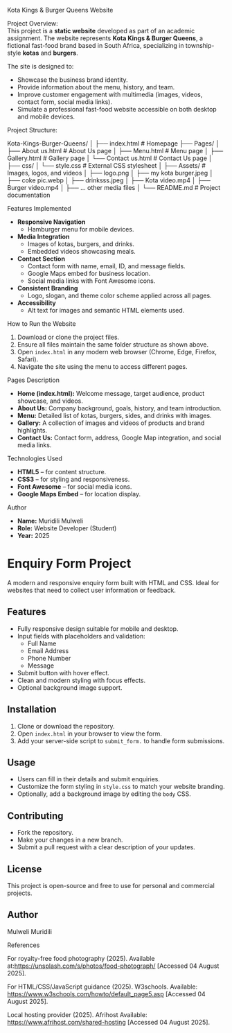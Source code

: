 Kota Kings & Burger Queens Website  

Project Overview:  
This project is a **static website** developed as part of an academic assignment. The website represents **Kota Kings & Burger Queens**, a fictional fast-food brand based in South Africa, specializing in township-style **kotas** and **burgers**.  

The site is designed to:  
- Showcase the business brand identity.  
- Provide information about the menu, history, and team.  
- Improve customer engagement with multimedia (images, videos, contact form, social media links).  
- Simulate a professional fast-food website accessible on both desktop and mobile devices.  


Project Structure:

Kota-Kings-Burger-Queens/
│
├── index.html         # Homepage
├── Pages/
│ ├── About us.html    # About Us page
│ ├── Menu.html        # Menu page
│ ├── Gallery.html     # Gallery page
│ └── Contact us.html  # Contact Us page
│
├── css/
│ └── style.css        # External CSS stylesheet
│
├── Assets/            # Images, logos, and videos
│ ├── logo.png
│ ├── my kota burger.jpeg
│ ├── coke pic.webp
│ ├── drinksss.jpeg
│ ├── Kota video.mp4
│ ├── Burger video.mp4
│ ├── … other media files
│
└── README.md          # Project documentation 

Features Implemented  
- **Responsive Navigation**  
  - Hamburger menu for mobile devices.  
- **Media Integration**  
  - Images of kotas, burgers, and drinks.  
  - Embedded videos showcasing meals.  
- **Contact Section**  
  - Contact form with name, email, ID, and message fields.  
  - Google Maps embed for business location.  
  - Social media links with Font Awesome icons.  
- **Consistent Branding**  
  - Logo, slogan, and theme color scheme applied across all pages.  
- **Accessibility**  
  - Alt text for images and semantic HTML elements used.  

How to Run the Website  
1. Download or clone the project files.  
2. Ensure all files maintain the same folder structure as shown above.  
3. Open `index.html` in any modern web browser (Chrome, Edge, Firefox, Safari).  
4. Navigate the site using the menu to access different pages.

Pages Description  
- **Home (index.html):** Welcome message, target audience, product showcase, and videos.  
- **About Us:** Company background, goals, history, and team introduction.  
- **Menu:** Detailed list of kotas, burgers, sides, and drinks with images.  
- **Gallery:** A collection of images and videos of products and brand highlights.  
- **Contact Us:** Contact form, address, Google Map integration, and social media links.  

Technologies Used  
- **HTML5** – for content structure.  
- **CSS3** – for styling and responsiveness.  
- **Font Awesome** – for social media icons.  
- **Google Maps Embed** – for location display. 

Author  
- **Name:** Muridili Mulweli  
- **Role:** Website Developer (Student)  
- **Year:** 2025 

# Enquiry Form Project

A modern and responsive enquiry form built with HTML and CSS. Ideal for websites that need to collect user information or feedback.

## Features
- Fully responsive design suitable for mobile and desktop.
- Input fields with placeholders and validation:
  - Full Name
  - Email Address
  - Phone Number
  - Message
- Submit button with hover effect.
- Clean and modern styling with focus effects.
- Optional background image support.

## Installation
1. Clone or download the repository.
2. Open `index.html` in your browser to view the form.
3. Add your server-side script to `submit_form.` to handle form submissions.

## Usage
- Users can fill in their details and submit enquiries.
- Customize the form styling in `style.css` to match your website branding.
- Optionally, add a background image by editing the `body` CSS.

## Contributing
- Fork the repository.
- Make your changes in a new branch.
- Submit a pull request with a clear description of your updates.

## License
This project is open-source and free to use for personal and commercial projects.

## Author
Mulweli Muridili

References

For royalty-free food photography (2025).
Available at:https://unsplash.com/s/photos/food-photograph/
[Accessed 04 August 2025].

For HTML/CSS/JavaScript guidance (2025). W3schools.
Available: https://www.w3schools.com/howto/default_page5.asp
[Accessed 04 August 2025].

Local hosting provider (2025). Afrihost
Available: https://www.afrihost.com/shared-hosting
[Accessed 04 August 2025].




